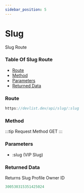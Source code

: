 ```yaml
---
sidebar_position: 5
---
```


# Slug

Slug Route

### Table Of Slug Route

- [Route](#route)
- [Method](#method)
- [Parameters](#parameters)
- [Returned Data](#returned-data)

### Route
```js
https://devlist.dev/api/slug/:slug
```

### Method
:::tip Request Method
GET
:::

### Parameters
- :slug (VIP Slug)

### Returned Data
Returns Slug Profile Owner ID
```js
300530315351425024
```